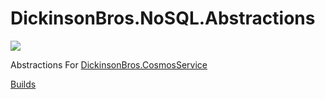 # DickinsonBros.NoSQL.Abstractions

<a href="https://www.nuget.org/packages/DickinsonBros.NoSQL.Abstractions/">
    <img src="https://img.shields.io/nuget/v/DickinsonBros.NoSQL.Abstractions">
</a>

Abstractions For <a href="https://github.com/msdickinson/DickinsonBros.CosmosService">DickinsonBros.CosmosService </a>

<a href="https://dev.azure.com/marksamdickinson/DickinsonBros/_build?definitionScope=%5CDickinsonBros.NoSQL.Abstractions">Builds</a>

